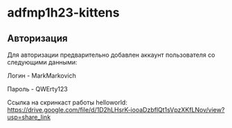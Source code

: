# adfmp1h23-kittens

## Авторизация

Для авторизации предварительно добавлен аккаунт пользователя со следующими данными:

Логин - MarkMarkovich

Пароль - QWErty123

Ссылка на скринкаст работы helloworld: https://drive.google.com/file/d/1D2hLHsrK-iooaDzbflQt1sVpzXKfLNov/view?usp=share_link
